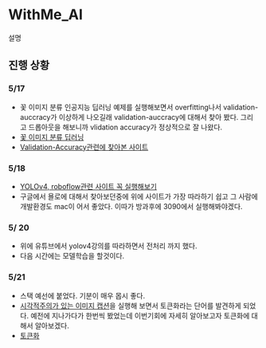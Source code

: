 # WithMe_AI

설명

## 진행 상황

### 5/17
- 꽃 이미지 분류 인공지능 딥러닝 예제를 실행해보면서 overfitting나서 validation-auccracy가 이상하게 나오길래 validation-auccracy에 대해서 찾아 봤다. 그리고 드롭아웃을 해보니까 vlidation accuracy가 정상적으로 잘 나왔다.
- [꽃 이미지 분류 딥러닝](https://www.tensorflow.org/tutorials/images/classification?hl=ko)
- [Validation-Accuracy관련에 찾아본 사이트](https://roy881020.tistory.com/entry/validation-accuracy-%EC%A0%80%ED%95%98trainingvalidationtest-dataset)

### 5/18
- [YOLOv4, roboflow관련 사이트 꼭 실행해보기](https://blog.roboflow.com/training-yolov4-on-a-custom-dataset/)
- 구글에서 욜로에 대해서 찾아보던중에 위에 사이트가 가장 따라하기 쉽고 그 사람에 개발환경도 mac이 어서 좋았다. 이따가 방과후에 3090에서 실행해봐야겠다.

### 5/ 20
- 위에 유튜브에서 yolov4강의를 따라하면서 전처리 까지 했다.
- 다음 시간에는 모델학습을 할것이다.

### 5/21
- 스택 예선에 붙었다. 기분이 매우 몹시 좋다.
- [시각적주의가 있는 이미지 캡션](https://www.tensorflow.org/tutorials/text/image_captioning?hl=ko#download_and_prepare_the_ms-coco_dataset)을 실행해 보면서 토큰화라는 단어를 발견하게 되었다. 예전에 지나가다가 한번씩 봤었는데 이번기회에 자세히 알아보고자 토큰화에 대해서 알아보겠다.
- [토큰화](https://wikidocs.net/21698)
